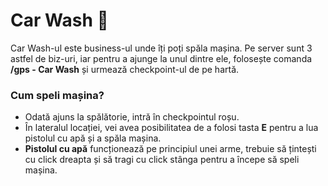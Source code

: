 <h1>Car Wash 🧽</h1>
Car Wash-ul este business-ul unde îți poți spăla mașina. Pe server sunt 3 astfel de biz-uri, iar pentru a ajunge la unul dintre ele, folosește comanda <strong>/gps - Car Wash</strong> și urmează checkpoint-ul de pe hartă.

<h3>Cum speli mașina?</h3>
<ul>
    <li>Odată ajuns la spălătorie, intră în checkpointul roșu.</li>
    <li>În lateralul locației, vei avea posibilitatea de a folosi tasta <strong>E</strong> pentru a lua pistolul cu apă și a spăla mașina.</li>
    <li><strong>Pistolul cu apă</strong> funcționează pe principiul unei arme, trebuie să țintești cu click dreapta și să tragi cu click stânga pentru a începe să speli mașina.</li>
</ul>
